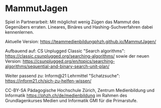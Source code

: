 # MammutJagen

Spiel in Partnerarbeit: Mit möglichst wenig Zügen das Mammut des Gegenübers erraten. Lineares, Binäres und Hashing-Suchverfahren dabei kennenlernen.

Aktuelle Version: https://teammedienbildungphzh.github.io/MammutJagen/

Aufbauend auf: CS Unplugged Classic "Search algorithms": https://classic.csunplugged.org/searching-algorithms/
sowie der neuen Version: https://csunplugged.org/en/topics/searching-algorithms/sequential-and-binary-search-unit-plan/

Weiter passend zu: Inform@21 Lehrmittel "Schatzsuche": https://inform21.ch/sich-zu-helfen-wissen/

CC-BY-SA Pädagogische Hochschule Zürich, Zentrum Medienbildung und Informatik https://phzh.ch/de/medienbildung im Rahmen des Grundlagenkurses Medien und Informatik GMI für die Primarstufe.
